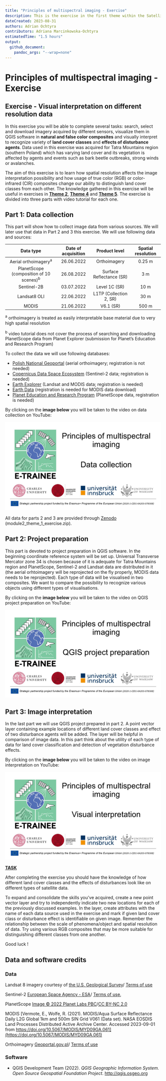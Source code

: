 ```yaml
---
title: "Principles of multispectral imaging - Exercise"
description: This is the exercise in the first theme within the Satellite Multispectral Images Time Series Analysis module.
dateCreated: 2023-08-31
authors: Adrian Ochtyra
contributors: Adriana Marcinkowska-Ochtyra
estimatedTime: "1.5 hours"
output: 
  github_document:
    pandoc_args: "--wrap=none"
---
```


Principles of multispectral imaging - Exercise
================

## Exercise - Visual interpretation on different resolution data

In this exercise you will be able to complete several tasks: search, select and download imagery acquired by different sensors, visualize them in QGIS software in **natural and false color composites** and visually interpret to recognize variety of **land cover classes** and **effects of disturbance agents**. Data used in this exercise was acquired for Tatra Mountains region (southern Poland) which has varying land cover and its vegetation is affected by agents and events such as bark beetle outbreaks, strong winds or avalanches.

The aim of this exercise is to learn how spatial resolution affects the image interpretation possibility and how usage of true color (RGB) or color-infrared (CIR) composites change our ability to distinguish land cover classes from each other. The knowledge gathered in this exercise will be useful in exercises in **[Theme 2](../02_temporal_information/02_temporal_information_exercise.md)**, **[Theme 4](../04_multitemporal_classification/04_multitemporal_classification_exercise.md)** and **[Theme 5](../05_vegetation_monitoring/05_vegetation_monitoring_exercise.md)**. The exercise is divided into three parts with video tutorial for each one.

## Part 1: Data collection

This part will show how to collect image data from various sources. We will later use that data in Part 2 and 3 this exercise. We will use following data and sources:

|                     Data type                      | Date of acquisition |      Product level       | Spatial resolution |
|:--------------------------------------------------:|:-------------------:|:------------------------:|:------------------:|
|          Aerial orthoimagery<sup>a</sup>           |     26.06.2022      |       Orthoimagery       |       0.25 m       |
| PlanetScope (composition of 10 scenes)<sup>b</sup> |     26.08.2022      | Surface Reflectance (SR) |        3 m         |
|                    Sentinel-2B                     |     03.07.2022      |      Level 1C (SR)       |        10 m        |
|                    Landsat8 OLI                    |     22.06.2022      | L1TP (Collection 2, SR)  |        30 m        |
|                       MODIS                        |     21.06.2022      |        V6.1 (SR)         |       500 m        |

<sup>a</sup> orthoimagery is treated as easily interpretable base material due to very high spatial resolution

<sup>b</sup> video tutorial does not cover the process of searching and downloading PlanetScope data from Planet Explorer (submission for Planet’s Education and Research Program)

To collect the data we will use following databases:

- [Polish National Geoportal](https://mapy.geoportal.gov.pl/imap/Imgp_2.html) (aerial orthoimagery; registration is not needed)
- [Copernicus Data Space Ecosystem](https://dataspace.copernicus.eu/) (Sentinel-2 data; registration is needed)
- [Earth Explorer](https://earthexplorer.usgs.gov/) (Landsat and MODIS data; registration is needed)
- [Earth Data](https://urs.earthdata.nasa.gov/home) (registration is needed for MODIS data download)
- [Planet Education and Research Program](https://www.planet.com/markets/education-and-research/) (PlanetScope data, registration is needed)

By clicking on the **image below** you will be taken to the video on data collection on YouTube:

[![Data collection video on YouTube](media_exercise/E-TRAINEE_Video_M2_part1.jpg)](https://www.youtube.com/watch?v=l7yvqFoo8rE&list=PLyrFi-gvJfnt5qeGNkKxJGCWqWyYItOE6&index=3)

All data for parts 2 and 3 are provided through [Zenodo](https://zenodo.org/records/10003575) (module2_theme_1_exercise.zip).

## Part 2: Project preparation

This part is devoted to project preparation in QGIS software. In the beginning coordinate reference system will be set up. Universal Transverse Mercator zone 34 is chosen because of it is adequate for Tatra Mountains region and PlanetScope, Sentinel-2 and Landsat data are distributed in it (the aerial orhtoimagery will be reprojected on the fly properly, MODIS data needs to be reprojected). Each type of data will be visualised in two composites. We want to compare the possibility to recognize various objects using different types of visualisations.

By clicking on the **image below** you will be taken to the video on QGIS project preparation on YouTube:

[![Data collection video on YouTube](media_exercise/E-TRAINEE_Video_M2_part2.jpg)](https://www.youtube.com/watch?v=ibpYFEqOggE&list=PLyrFi-gvJfnt5qeGNkKxJGCWqWyYItOE6)

## Part 3: Image interpretation

In the last part we will use QGIS project prepared in part 2. A point vector layer containing example locations of different land cover classes and effect of two disturbance agents will be added. The layer will be helpful in comparison of image data. In this part think about the utility of each type of data for land cover classification and detection of vegetation disturbance effects.

By clicking on the **image below** you will be taken to the video on image interpretation on YouTube:

[![Data collection video on YouTube](media_exercise/E-TRAINEE_Video_M2_part3.jpg)](https://www.youtube.com/watch?v=7dxdM7i1Z3E&list=PLyrFi-gvJfnt5qeGNkKxJGCWqWyYItOE6&index=4)

<b><u>TASK</u></b>

After completing the exercise you should have the knowledge of how different land cover classes and the effects of disturbances look like on different types of satellite data.

To expand and consolidate the skills you’ve acquired, create a new point vector layer and try to independently indicate two new locations for each of the previously discussed examples. In the layer, create attributes with the name of each data source used in the exercise and mark if given land cover class or disturbance effect is identifiable on given image. Remember the relationship between the scale of phenomena/object and spatial resolution of data. Try using various RGB composites that may be more suitable for distinguishing different classes from one another.

Good luck !

## Data and software credits

### Data

Landsat 8 imagery courtesy of [the U.S. Geological Survey](https://www.usgs.gov/)/ [Terms of use](https://www.usgs.gov/information-policies-and-instructions/copyrights-and-credits)

Sentinel-2 [European Space Agency - ESA](https://dataspace.copernicus.eu/)/ [Terms of use](https://dataspace.copernicus.eu/terms-and-conditions),

PlanetScope [Image © 2022 Planet Labs PBC](https://www.planet.com)/[CC BY-NC 2.0](https://creativecommons.org/licenses/by-nc/2.0/)

MODIS [Vermote, E., Wolfe, R. (2021). MODIS/Aqua Surface Reflectance Daily L2G Global 1km and 500m SIN Grid V061 (Data set). NASA EOSDIS Land Processes Distributed Active Archive Center. Accessed 2023-09-01 from https://doi.org/10.5067/MODIS/MYD09GA.061](https://doi.org/10.5067/MODIS/MYD09GA.061)

Orthoimagery [Geoportal.gov.pl](https://www.geoportal.gov.pl)/ [Terms of use](https://www.geoportal.gov.pl/regulamin)

### Software

- QGIS Development Team (2022). *QGIS Geographic Information System. Open Source Geospatial Foundation Project*. <http://qgis.osgeo.org>
